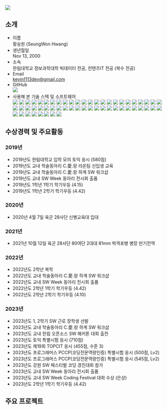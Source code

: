 
<a href="https://hits.seeyoufarm.com"><img src="https://hits.seeyoufarm.com/api/count/incr/badge.svg?url=https%3A%2F%2Fgithub.com%2Fkevin1113-github&count_bg=%2379C83D&title_bg=%23555555&icon=&icon_color=%23E7E7E7&title=View&edge_flat=false"/></a>

## 소개
- 이름</br>
황승원 (SeungWon Hwang)
- 생년월일</br>
Nov 13, 2000
- 소속</br>
한림대학교 정보과학대학 빅데이터 전공, 컨텐츠IT 전공 (복수 전공)
- Email</br>
kevin1113dev@gmail.com
- GitHub</br>
<a href="https://github.com/kevin1113-github"><img src="https://img.shields.io/badge/GitHub-kevin1113--github-181717?logo=github&logoColor=white"/></a>
- 사용해 본 기술 스택 및 소프트웨어</br><div style="margin-left:">
  <img src="https://img.shields.io/badge/C-A8B9CC?logo=C&logoColor=white"/>
  <img src="https://img.shields.io/badge/C++-00599C?logo=cplusplus&logoColor=white"/>
  <img src="https://img.shields.io/badge/Csharp-512BD4?logo=csharp&logoColor=white"/>
  <img src="https://img.shields.io/badge/JAVA-007396?logo=java&logoColor=white"/>
  <img src="https://img.shields.io/badge/Python-3776AB?logo=python&logoColor=white"/>
  <img src="https://img.shields.io/badge/JavaScript-F7DF1E?logo=javascript&logoColor=white"/>
  <img src="https://img.shields.io/badge/PHP-777BB4?logo=php&logoColor=white"/>
  <img src="https://img.shields.io/badge/HTML5-E34F26?logo=html5&logoColor=white"/>
  <img src="https://img.shields.io/badge/CSS3-1572B6?logo=css3&logoColor=white"/>
  <img src="https://img.shields.io/badge/MySQL-4479A1?logo=mysql&logoColor=white"/>
  <img src="https://img.shields.io/badge/SQLite-003B57?logo=sqlite&logoColor=white"/>
  <img src="https://img.shields.io/badge/Unity-000000?logo=unity&logoColor=white"/>
  <img src="https://img.shields.io/badge/Git-F05032?logo=git&logoColor=white"/>
  <img src="https://img.shields.io/badge/GitHub-181717?logo=github&logoColor=white"/>
  <img src="https://img.shields.io/badge/Visual_Studio-5C2D91?logo=visualstudio&logoColor=white"/>
  <img src="https://img.shields.io/badge/Visual_Studio_Code-007ACC?logo=visualstudiocode&logoColor=white"/>
  <img src="https://img.shields.io/badge/Anaconda-44A833?logo=anaconda&logoColor=white"/>
  <img src="https://img.shields.io/badge/Jupyter-F37626?logo=jupyter&logoColor=white"/>
  <img src="https://img.shields.io/badge/Eclipse-2C2255?logo=eclipseide&logoColor=white"/>
  <img src="https://img.shields.io/badge/PyCharm-000000?logo=pycharm&logoColor=white"/>
  <img src="https://img.shields.io/badge/Amazon_AWS-232F3E?logo=amazonaws&logoColor=white"/>
  <img src="https://img.shields.io/badge/Amazon_EC2-FF9900?logo=amazonec2&logoColor=white"/>
  <img src="https://img.shields.io/badge/npm-CB3837?logo=npm&logoColor=white"/>
  <img src="https://img.shields.io/badge/NumPy-013243?logo=numpy&logoColor=white"/>
  <img src="https://img.shields.io/badge/PyTorch-EE4C2C?logo=pytorch&logoColor=white"/>
  <img src="https://img.shields.io/badge/TensorFlow-FF6F00?logo=tensorflow&logoColor=white"/>
  <img src="https://img.shields.io/badge/Keras-D00000?logo=keras&logoColor=white"/>
  <img src="https://img.shields.io/badge/.NET-512BD4?logo=dotnet&logoColor=white"/>
  <img src="https://img.shields.io/badge/Gradle-02303A?logo=gradle&logoColor=white"/>
  <img src="https://img.shields.io/badge/Adobe_Premiere_Pro-31A8FF?logo=adobephotoshop&logoColor=white"/>
  <img src="https://img.shields.io/badge/Adobe_Photoshop-9999FF?logo=adobepremierepro&logoColor=white"/>
  <img src="https://img.shields.io/badge/macOS-000000?logo=macos&logoColor=white"/>
  <img src="https://img.shields.io/badge/Windows-0078D4?logo=windows&logoColor=white"/>
  <img src="https://img.shields.io/badge/Linux-FCC624?logo=linux&logoColor=white"/>
  <img src="https://img.shields.io/badge/Ubuntu-E95420?logo=ubuntu&logoColor=white"/>
  <img src="https://img.shields.io/badge/Docker-2496ED?logo=docker&logoColor=white"/>
  <img src="https://img.shields.io/badge/Discord-5865F2?logo=discord&logoColor=white"/>
  <img src="https://img.shields.io/badge/React-61DAFB?logo=react&logoColor=white"/>
  <img src="https://img.shields.io/badge/Node.js-339933?logo=nodedotjs&logoColor=white"/>
  <img src="https://img.shields.io/badge/Nodemon-76D04B?logo=nodemon&logoColor=white"/>
  <img src="https://img.shields.io/badge/Google_Cardboard-FF7143?logo=googlecardboard&logoColor=white"/>
  <img src="https://img.shields.io/badge/Raspberry_Pi-A22846?logo=raspberrypi&logoColor=white"/>
  <img src="https://img.shields.io/badge/Arduino-00878F?logo=arduino&logoColor=white"/>
  <img src="https://img.shields.io/badge/Apache-D22128?logo=apache&logoColor=white"/>
  <img src="https://img.shields.io/badge/Blender-E87D0D?logo=blender&logoColor=white"/>
  <img src="https://img.shields.io/badge/YouTube-FF0000?logo=youtube&logoColor=white"/>
  <img src="https://img.shields.io/badge/Android-3DDC84?logo=android&logoColor=white"/>
  <img src="https://img.shields.io/badge/Android_Studio-3DDC84?logo=androidstudio&logoColor=white"/>
  <img src="https://img.shields.io/badge/Google_Play-414141?logo=googleplay&logoColor=white"/>
  <img src="https://img.shields.io/badge/Mips_Assembly-000000?logo=mipsassembly&logoColor=white"/>
  <img src="https://img.shields.io/badge/Termius-000000?logo=termius&logoColor=white"/>
  <img src="https://img.shields.io/badge/iTerm2-000000?logo=iterm2&logoColor=white"/>
  <img src="https://img.shields.io/badge/FileZilla-BF0000?logo=filezilla&logoColor=white"/>
  <img src="https://img.shields.io/badge/iCloud-3693F3?logo=icloud&logoColor=white"/>
  <img src="https://img.shields.io/badge/Microsoft_Azure-0078D4?logo=microsoftazure&logoColor=white"/>
  <img src="https://img.shields.io/badge/Microsoft_Office-D83B01?logo=microsoftoffice&logoColor=white"/>
</div>
<!--
  뱃지 사용법, https://simpleicons.org/
  <img src="https://img.shields.io/badge/[표시_할_이름]-[블록_색]?logo=[아이콘]&logoColor=white"/>
  -->

## 수상경력 및 주요활동
### 2019년
- 2019년도 한림대학교 입학 모의 토익 응시 (580점)
- 2019년도 교내 학술동아리 C.愛.랑 라온팀 신입생 교육
- 2019년도 교내 학술동아리 C.愛.랑 하계 SW 워크샵
- 2019년도 교내 SW Week 동아리 전시회 출품
- 2019년도 1학년 1학기 학기우등 (4.15)
- 2019년도 1학년 2학기 학기우등 (4.42)

### 2020년
- 2020년 4월 7일 육군 28사단 신병교육대 입대

### 2021년
- 2021년 10월 12일 육군 28사단 80여단 2대대 81mm 박격포병 병장 만기전역

### 2022년
- 2022년도 2학년 복학
- 2022년도 교내 학술동아리 C.愛.랑 하계 SW 워크샵
- 2022년도 교내 SW Week 동아리 전시회 출품
- 2022년도 2학년 1학기 학기우등 (4.42)
- 2022년도 2학년 2학기 학기우등 (4.10)

### 2023년
- 2023년도 1, 2학기 SW 근로 장학생 선발
- 2023년도 교내 학술동아리 C.愛.랑 하계 SW 워크샵
- 2023년도 교내 한림 오픈소스 SW 해커톤 대회 출전
- 2023년도 토익 특별시험 응시 (710점)
- 2023년도 제19회 TOPCIT 응시 (455점, 수준 3)
- 2023년도 프로그래머스 PCCP(코딩전문역량인증) 특별시험 응시 (500점, Lv2)
- 2023년도 프로그래머스 PCCP(코딩전문역량인증) 특별시험 응시 (545점, Lv2)
- 2023년도 강원 SW 페스티벌 코딩 경진대회 참가
- 2023년도 교내 SW Week 동아리 전시회 출품
- 2023년도 교내 SW Week Coding Festival 대회 수상 (은상)
- 2023년도 2학년 1학기 학기우등 (4.42)

## 주요 프로젝트

